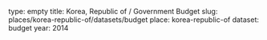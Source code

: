 type: empty
title: Korea, Republic of / Government Budget
slug: places/korea-republic-of/datasets/budget
place: korea-republic-of
dataset: budget
year: 2014
